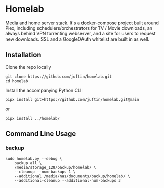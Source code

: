 # Homelab

Media and home server stack. It's a docker-compose project built around Plex, including schedulers/orchestrators for TV
/ Movie downloads, an always behind VPN torrenting webserver, and a site for users to request new downloads. SSL and a
GoogleOAuth whitelist are built in as well.


## Installation

Clone the repo locally

```shell
git clone https://github.com/juftin/homelab.git
cd homelab
```

Install the accompanying Python CLI

```shell
pipx install git+https://github.com/juftin/homelab.git@main
```

or

```shell
pipx install ../homelab/
```

## Command Line Usage

### backup

```shell
sudo homelab.py --debug \
    backup all \
    /media/storage_128/backup/homelab/ \
    --cleanup --num-backups 1 \
    --additional /media/nas/documents/backup/homelab/ \
    --additional-cleanup --additional-num-backups 3
```
